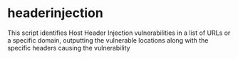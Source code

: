 # headerinjection
This script identifies Host Header Injection vulnerabilities in a list of URLs or a specific domain, outputting the vulnerable locations along with the specific headers causing the vulnerability
